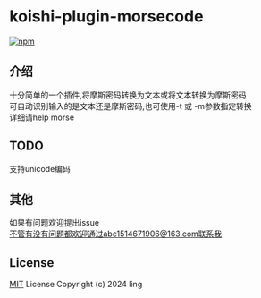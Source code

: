# koishi-plugin-morsecode

[![npm](https://img.shields.io/npm/v/koishi-plugin-morsecode?style=flat-square)](https://www.npmjs.com/package/koishi-plugin-morsecode)


## 介绍  
十分简单的一个插件,将摩斯密码转换为文本或将文本转换为摩斯密码  
可自动识别输入的是文本还是摩斯密码,也可使用-t 或 -m参数指定转换  
详细请help morse
## TODO
支持unicode编码  
## 其他 
如果有问题欢迎提出issue  
不管有没有问题都欢迎通过abc1514671906@163.com联系我
## License

[MIT](LICENSE) License Copyright (c) 2024 ling
